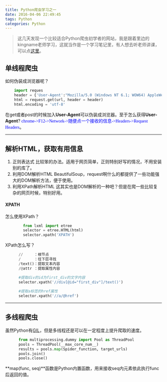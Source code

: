 ```yaml
---
title: Python爬虫学习之一
date: 2016-04-06 22:49:45
tags: Python
categories: Python
---
```

>这几天发现一个比较适合Python爬虫初学者的网站，我是跟着里边的kingname老师学习，这就当作是一个学习笔记里，有人想去听老师讲课，可以点[这里](http://my.jikexueyuan.com/6128566806/record/)。

<!--more-->
## 单线程爬虫
如何伪装成浏览器呢？
```Python      
    import reques
    header = {'User-Agent':"Mozilla/5.0 (Windows NT 6.1; WOW64) AppleWebKit/537.36 (KHTML, like Gecko) Chrome/49.0.2623.110 Safari/537.36"}
    html = request.get(url, header = header)
    html.encoding = 'utf-8'
```
在get或者post的时候加入**User-Agent**可以伪装成浏览器。至于怎么获得**User-Agent**?
<font face="Aril" color="blue">chrome->F12->Network->随便点一个接收的信息->Headers->Request Headers</font>。

***
## 解析HTML，获取有用信息

1. 正则表达式
比较笨的办法。适用于网页简单，正则特别好写的情况，不用安装别的库了。
2. 利用DOM解析HTML
BeautifulSoup，request啊什么的都提供了一些功能强大的DOM解析方法，便于使用。
3. 利用XPath解析HTML
这其实也是DOM解析的一种吧？但是在爬一些比较复杂的网页时候，特别好用。

#### XPATH
怎么使用XPath？
```Python
        from lxml import etree
        selector = etree.HTML(html)
        selector.xpath('XPATH')
```
XPath怎么写？
```Python
      //     ：根节点
      /      ：往下层寻找
      /text()：提取文本内容
      /@attr ：提取属性内容

      #提取div的id为first_div的文字内容  
      selector.xpath('//div[@id="first_div"]/text()')
      
      #提取a标签的href属性
      selector.xpath('//a/@href')
```

***
## 多线程爬虫
虽然Python有[GIL](https://zh.wikipedia.org/wiki/GIL)，但是多线程还是可以在一定程度上提升爬取的速度。
```Python
      from multiprocessing.dummy import Pool as ThreadPool
      pools = ThreadPool(__max_core_num__)
      results = pools.map(Spider_function, target_urls)
      pools.join()
      pools.close()
```
**map(func, seq)**函数是Python内置函数，用来接收seq内元素依此执行func后返回的值。